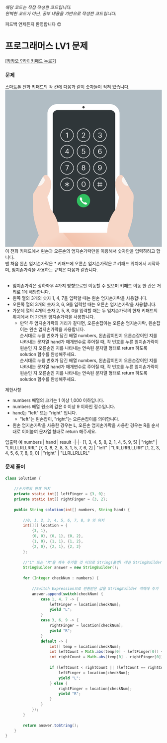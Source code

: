 *해당 코드는 직접 작성한 코드입니다.<br>
완벽한 코드가 아닌, 공부 내용을 기반으로 작성한 코드입니다.*

피드백 언제든지 환영합니다 😊
 
# 프로그래머스 LV1 문제<br>
[[카카오 인턴] 키패드 누르기](https://school.programmers.co.kr/learn/courses/30/lessons/67256)
<br>

### 문제
스마트폰 전화 키패드의 각 칸에 다음과 같이 숫자들이 적혀 있습니다.
![도움 이미지](./img/kakao_phone1.png)
이 전화 키패드에서 왼손과 오른손의 엄지손가락만을 이용해서 숫자만을 입력하려고 합니다.<br>
맨 처음 왼손 엄지손가락은 * 키패드에 오른손 엄지손가락은 # 키패드 위치에서 시작하며, 엄지손가락을 사용하는 규칙은 다음과 같습니다.<br>
<br>
* 엄지손가락은 상하좌우 4가지 방향으로만 이동할 수 있으며 키패드 이동 한 칸은 거리로 1에 해당합니다.<br>
* 왼쪽 열의 3개의 숫자 1, 4, 7을 입력할 때는 왼손 엄지손가락을 사용합니다.<br>
* 오른쪽 열의 3개의 숫자 3, 6, 9를 입력할 때는 오른손 엄지손가락을 사용합니다.<br>
* 가운데 열의 4개의 숫자 2, 5, 8, 0을 입력할 때는 두 엄지손가락의 현재 키패드의 위치에서 더 가까운 엄지손가락을 사용합니다.<br>
  * 만약 두 엄지손가락의 거리가 같다면, 오른손잡이는 오른손 엄지손가락, 왼손잡이는 왼손 엄지손가락을 사용합니다.<br>
순서대로 누를 번호가 담긴 배열 numbers, 왼손잡이인지 오른손잡이인 지를 나타내는 문자열 hand가 매개변수로 주어질 때, 각 번호를 누른 엄지손가락이 왼손인 지 오른손인 지를 나타내는 연속된 문자열 형태로 return 하도록 solution 함수를 완성해주세요.<br>
순서대로 누를 번호가 담긴 배열 numbers, 왼손잡이인지 오른손잡이인 지를 나타내는 문자열 hand가 매개변수로 주어질 때, 각 번호를 누른 엄지손가락이 왼손인 지 오른손인 지를 나타내는 연속된 문자열 형태로 return 하도록 solution 함수를 완성해주세요.<br>

제한사항
* numbers 배열의 크기는 1 이상 1,000 이하입니다.<br>
* numbers 배열 원소의 값은 0 이상 9 이하인 정수입니다.<br>
* hand는 "left" 또는 "right" 입니다.<br>
  * "left"는 왼손잡이, "right"는 오른손잡이를 의미합니다.<br>
* 왼손 엄지손가락을 사용한 경우는 L, 오른손 엄지손가락을 사용한 경우는 R을 순서대로 이어붙여 문자열 형태로 return 해주세요.<br>

입출력 예
numbers | hand | result
-|-|-
[1, 3, 4, 5, 8, 2, 1, 4, 5, 9, 5] | "right"	| "LRLLLRLLRRL"
[7, 0, 8, 2, 8, 3, 1, 5, 7, 6, 2] | "left" | "LRLLRRLLLRR"
[1, 2, 3, 4, 5, 6, 7, 8, 9, 0] | "right" | "LLRLLRLLRL"



### 문제 풀이

```java
class Solution {

    //손가락의 현재 위치
    private static int[] leftFinger = {3, 0};
    private static int[] rightFinger = {3, 2};
    
    public String solution(int[] numbers, String hand) {
        
        //0, 1, 2, 3, 4, 5, 6, 7, 8, 9 의 위치
        int[][] location = {
            {3, 1}, 
            {0, 0}, {0, 1}, {0, 2}, 
            {1, 0}, {1, 1}, {1, 2}, 
            {2, 0}, {2, 1}, {2, 2}
        };

        //"L" 또는 "R"을 계속 추가할 것 이므로 String(불변) 대신 StringBuilder 이용 
        StringBuilder answer = new StringBuilder();

        for (Integer checkNum : numbers) {

            //Switch Expression으로 반환받은 값을 StringBuilder 객체에 추가
            answer.append(switch(checkNum) {
                case 1, 4, 7 -> { 
                    leftFinger = location[checkNum];
                    yield "L";
                }
                case 3, 6, 9 -> {
                    rightFinger = location[checkNum];
                    yield "R";
                }
                default -> {
                    int[] temp = location[checkNum];
                    int leftCount = Math.abs(temp[0] - leftFinger[0]) + Math.abs(temp[1] - leftFinger[1]);
                    int rightCount = Math.abs(temp[0] - rightFinger[0]) + Math.abs(temp[1] - rightFinger[1]);

                    if (leftCount < rightCount || (leftCount == rightCount && hand.equals("left"))) {
                        leftFinger = location[checkNum];
                        yield "L";
                    } else {
                        rightFinger = location[checkNum];
                        yield "R";
                    }
                }
            });
        }
        
        return answer.toString();
    }
}
```
